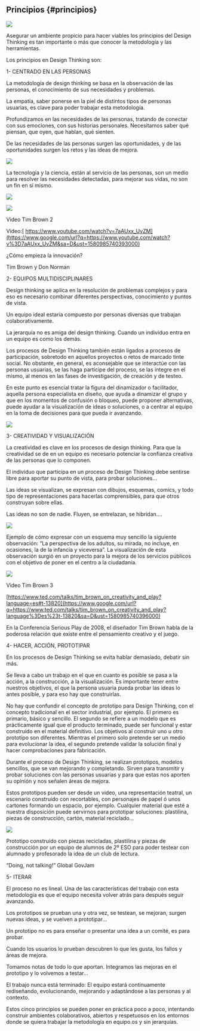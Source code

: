 ## Principios {#principios}

![](images/image25.jpg)

Asegurar un ambiente propicio para hacer viables los principios del Design Thinking es tan importante o más que conocer la metodología y las herramientas.

Los principios en Design Thinking son:

1- CENTRADO EN LAS PERSONAS

La metodología de design thinking se basa en la observación de las personas, el conocimiento de sus necesidades y problemas.

La empatía, saber ponerse en la piel de distintos tipos de personas usuarias, es clave para poder trabajar esta metodología.

Profundizamos en las necesidades de las personas, tratando de conectar con sus emociones, con sus historias personales. Necesitamos saber qué piensan, que oyen, que hablan, qué sienten.

De las necesidades de las personas surgen las oportunidades, y de las oportunidades surgen los retos y las ideas de mejora.

![](images/image40.jpg)

La tecnología y la ciencia, están al servicio de las personas, son un medio para resolver las necesidades detectadas, para mejorar sus vidas, no son un fin en sí mismo.

![](images/image22.jpg)

![](images/image2.png)

Video Tim Brown 2

Video:[ https://www.youtube.com/watch?v=7aAUxx_UvZM](https://www.google.com/url?q=https://www.youtube.com/watch?v%3D7aAUxx_UvZM&sa=D&ust=1580985740393000)

¿Cómo empieza la innovación?

Tim Brown y Don Norman

2- EQUIPOS MULTIDISCIPLINARES

Design thinking se aplica en la resolución de problemas complejos y para eso es necesario combinar diferentes perspectivas, conocimiento y puntos de vista.

Un equipo ideal estaría compuesto por personas diversas que trabajan colaborativamente.

La jerarquía no es amiga del design thinking. Cuando un individuo entra en un equipo es como los demás.

Los procesos de Design Thinking también están ligados a procesos de participación, sobretodo en aquellos proyectos o retos de marcado tinte social. No obstante, en general, es aconsejable que se interactúe con las personas usuarias, se las haga partícipe del proceso, se las integre en el mismo, al menos en las fases de investigación, de creación y de testeo.

En este punto es esencial tratar la figura del dinamizador o facilitador, aquella persona especialista en diseño, que ayuda a dinamizar el grupo y que en los momentos de confusión o bloqueo, puede proponer alternativas, puede ayudar a la visualización de ideas o soluciones, o a centrar al equipo en la toma de decisiones para que pueda ir avanzando.

![](images/image26.jpg)

3- CREATIVIDAD Y VISUALIZACIÓN

La creatividad es clave en los procesos de design thinking. Para que la creatividad se de en un equipo es necesario potenciar la confianza creativa de las personas que lo componen.

El individuo que participa en un proceso de Design Thinking debe sentirse libre para aportar su punto de vista, para probar soluciones…

Las ideas se visualizan, se expresan con dibujos, esquemas, comics, y todo tipo de representaciones para hacerlas comprensibles, para que otros construyan sobre ellas.

Las ideas no son de nadie. Fluyen, se entrelazan, se hibridan....

![](images/image30.jpg)

Ejemplo de cómo expresar con un esquema muy sencillo la siguiente observación: “La perspectiva de los adultos, su mirada, no incluye, en ocasiones, la de la infancia y viceversa”. La visualización de esta observación surgió en un proyecto para la mejora de los servicios públicos con el objetivo de poner en el centro a la ciudadanía.

![](images/image2.png)

Video Tim Brown 3

[https://www.ted.com/talks/tim_brown_on_creativity_and_play?language=es#t-13820](https://www.google.com/url?q=https://www.ted.com/talks/tim_brown_on_creativity_and_play?language%3Des%23t-13820&sa=D&ust=1580985740396000)

En la Conferencia Serious Play de 2008, el diseñador Tim Brown habla de la poderosa relación que existe entre el pensamiento creativo y el juego.

4- HACER, ACCIÓN, PROTOTIPAR

En los procesos de Design Thinking se evita hablar demasiado, debatir sin más.

Se lleva a cabo un trabajo en el que en cuanto es posible se pasa a la acción, a la construcción, a la visualización. Es importante tener entre nuestros objetivos, el que la persona usuaria pueda probar las ideas lo antes posible, y para eso hay que construirlas.

No hay que confundir el concepto de prototipo para Design Thinking, con el concepto tradicional en el sector industrial, por ejemplo. El primero es primario, básico y sencillo. El segundo se refiere a un modelo que es prácticamente igual que el producto terminado, puede ser funcional y estar construido en el material definitivo. Los objetivos al construir uno u otro prototipo son diferentes. Mientras el primero solo pretende ser un medio para evolucionar la idea, el segundo pretende validar la solución final y hacer comprobaciones para fabricación.

Durante el proceso de Design Thinking, se realizan prototipos, modelos sencillos, que se van mejorando y completando. Sirven para transmitir y probar soluciones con las personas usuarias y para que estas nos aporten su opinión y nos señalen áreas de mejora.

Estos prototipos pueden ser desde un video, una representación teatral, un escenario construido con recortables, con personajes de papel ó unos cartones formando un espacio, por ejemplo. Cualquier material que esté a nuestra disposición puede servirnos para prototipar soluciones: plastilina, piezas de construcción, cartón, material reciclado…

![](images/image46.jpg)

Prototipo construído con piezas recicladas, plastilina y piezas de construcción por un equipo de alumnos de 2º ESO para poder testear con alumnado y profesorado la idea de un club de lectura.

“Doing, not talking!” Global GovJam

5- ITERAR

El proceso no es lineal. Una de las características del trabajo con esta metodología es que el equipo necesita volver atrás para después seguir avanzando.

Los prototipos se prueban una y otra vez, se testean, se mejoran, surgen nuevas ideas, y se vuelven a prototipar…

Un prototipo no es para enseñar o presentar una idea a un comité, es para probar.

Cuando los usuarios lo prueban descubren lo que les gusta, los fallos y áreas de mejora.

Tomamos notas de todo lo que aportan. Integramos las mejoras en el prototipo y lo volvemos a testar…

El trabajo nunca está terminado: El equipo estará continuamente rediseñando, evolucionando, mejorando y adaptándose a las personas y al contexto.

Estos cinco principios se pueden poner en práctica poco a poco, intentando construir ambientes colaborativos, abiertos y respetuosos en los entornos donde se quiera trabajar la metodología en equipo.os y sin jerarquías.